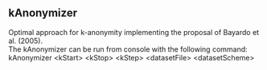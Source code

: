## kAnonymizer
Optimal approach for k-anonymity implementing the proposal of Bayardo et al. (2005).<br/>
The kAnonymizer can be run from console with the following command:<br/>
kAnonymizer \<kStart\> \<kStop\> \<kStep\> \<datasetFile\> \<datasetScheme\>
